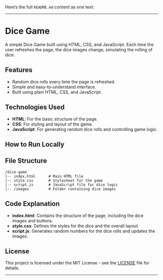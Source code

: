 Here’s the full `README.md` content as one text:

---

# Dice Game

A simple Dice Game built using HTML, CSS, and JavaScript. Each time the user refreshes the page, the dice images change, simulating the rolling of dice.
## Features

- Random dice rolls every time the page is refreshed.
- Simple and easy-to-understand interface.
- Built using plain HTML, CSS, and JavaScript.

## Technologies Used

- **HTML**: For the basic structure of the page.
- **CSS**: For styling and layout of the game.
- **JavaScript**: For generating random dice rolls and controlling game logic.

## How to Run Locally

## File Structure

```
/dice-game
|-- index.html      # Main HTML file
|-- style.css       # Stylesheet for the game
|-- script.js       # JavaScript file for dice logic
|-- /images         # Folder containing dice images
```

## Code Explanation

- **index.html**: Contains the structure of the page, including the dice images and buttons.
- **style.css**: Defines the styles for the dice and the overall layout.
- **script.js**: Generates random numbers for the dice rolls and updates the images.

## License

This project is licensed under the MIT License - see the [LICENSE](LICENSE) file for details.

---
